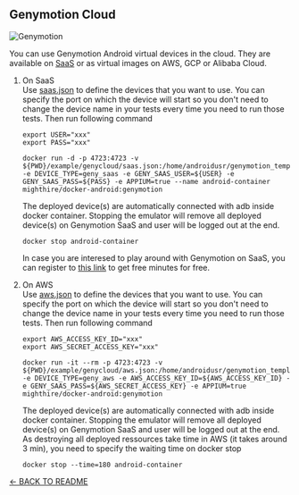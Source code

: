 ## Genymotion Cloud

![Genymotion](../images/logo_genymotion.png)

You can use Genymotion Android virtual devices in the cloud. They are available on [SaaS](http://bit.ly/2YP0P1l) or as virtual images on AWS, GCP or Alibaba Cloud.

1. On SaaS <br /> Use [saas.json](../example/genymotion/saas.json) to define the devices that you want to use. You can specify the port on which the device will start so you don't need to change the device name in your tests every time you need to run those tests. Then run following command

   ```
   export USER="xxx"
   export PASS="xxx"

   docker run -d -p 4723:4723 -v ${PWD}/example/genycloud/saas.json:/home/androidusr/genymotion_template/saas.json -e DEVICE_TYPE=geny_saas -e GENY_SAAS_USER=${USER} -e GENY_SAAS_PASS=${PASS} -e APPIUM=true --name android-container mighthire/docker-android:genymotion
   ```

   The deployed device(s) are automatically connected with adb inside docker container. Stopping the emulator will remove all deployed device(s) on Genymotion SaaS and user will be logged out at the end.

   ```
   docker stop android-container
   ```

   In case you are interesed to play around with Genymotion on SaaS, you can register to [this link](http://bit.ly/2YP0P1l) to get free minutes for free.

2. On AWS <br /> Use [aws.json](../example/genymotion/aws.json) to define the devices that you want to use. You can specify the port on which the device will start so you don't need to change the device name in your tests every time you need to run those tests. Then run following command

   ```
   export AWS_ACCESS_KEY_ID="xxx"
   export AWS_SECRET_ACCESS_KEY="xxx"

   docker run -it --rm -p 4723:4723 -v ${PWD}/example/genycloud/aws.json:/home/androidusr/genymotion_template/aws.json -e DEVICE_TYPE=geny_aws -e AWS_ACCESS_KEY_ID=${AWS_ACCESS_KEY_ID} -e GENY_SAAS_PASS=${AWS_SECRET_ACCESS_KEY} -e APPIUM=true mighthire/docker-android:genymotion
   ```

   The deployed device(s) are automatically connected with adb inside docker container. Stopping the emulator will remove all deployed device(s) on Genymotion SaaS and user will be logged out at the end. As destroying all deployed ressources take time in AWS (it takes around 3 min), you need to specify the waiting time on docker stop

   ```
   docker stop --time=180 android-container
   ```

[<- BACK TO README](../README.md)
